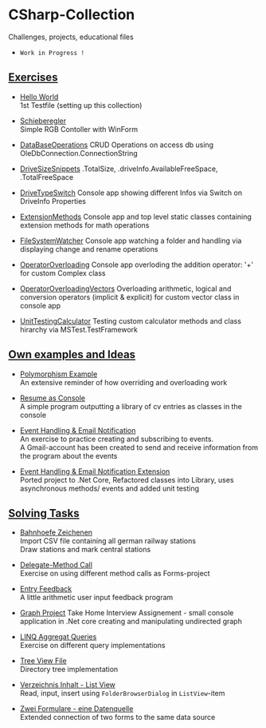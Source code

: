 
# CSharp-Collection
Challenges, projects, educational files
 - `Work in Progress !`


## [Exercises](https://github.com/Computational-Design-Consulting/CSharp-Collection/tree/mainCDC/Exercises)

- [Hello World](https://github.com/Computational-Design-Consulting/CSharp-Collection/tree/mainCDC/Exercises/HelloWorld)  
    1st Testfile (setting up this collection)

- [Schieberegler](https://github.com/Computational-Design-Consulting/CSharp-Collection/tree/mainCDC/Exercises/Schieberegler)  
    Simple RGB Contoller with WinForm

- [DataBaseOperations](/Exercises/DataBaseOperations)
    CRUD Operations on access db using OleDbConnection.ConnectionString

- [DriveSizeSnippets](/Exercises/DriveSizeSnippets/)
    .TotalSize, .driveInfo.AvailableFreeSpace, .TotalFreeSpace

- [DriveTypeSwitch](/Exercises/DriveTypeSwitch/)
    Console app showing different Infos via Switch on DriveInfo Properties

- [ExtensionMethods](/Exercises/ExtensionMethods/)
    Console app and top level static classes containing extension methods for math operations

- [FileSystemWatcher](/Exercises/FileSystemWatcher/)
    Console app watching a folder and handling via displaying change and rename operations

- [OperatorOverloading](/Exercises/OperatorOverloading/)
    Console app overloding the addition operator: '+' for custom Complex class

- [OperatorOverloadingVectors](/Exercises/OperatorOverloadingVectors/)
    Overloading arithmetic, logical and conversion operators (implicit & explicit) for custom vector class in console app

- [UnitTestingCalculator](/Exercises/UnitTestingCalculator/)
    Testing custom calculator methods and class hirarchy via MSTest.TestFramework


## [Own examples and Ideas](https://github.com/Computational-Design-Consulting/CSharp-Collection/tree/mainCDC/Own%20examples%20and%20Ideas)

- [Polymorphism Example](https://github.com/Computational-Design-Consulting/CSharp-Collection/tree/mainCDC/Own%20examples%20and%20Ideas/PolymorphismExample)  
    An extensive reminder of how overriding and overloading work

- [Resume as Console](https://github.com/Computational-Design-Consulting/CSharp-Collection/tree/mainCDC/Own%20examples%20and%20Ideas/ResumeInConsole-OOP)  
    A simple program outputting a library of cv entries as classes in the console   

- [Event Handling & Email Notification](https://github.com/Computational-Design-Consulting/CSharp-Collection/tree/mainCDC/Own%20examples%20and%20Ideas/EventHandling_Email)  
    An exercise to practice creating and subscribing to events.  
    A Gmail-account has been created to send and receive information from the program about the events     

- [Event Handling & Email Notification Extension](https://github.com/Computational-Design-Consulting/CSharp-Collection/tree/mainCDC/Own%20examples%20and%20Ideas/EventMailEx)  
    Ported project to .Net Core, Refactored classes into Library, uses asynchronous methods/ events and added unit testing


## [Solving Tasks](https://github.com/Computational-Design-Consulting/CSharp-Collection/tree/mainCDC/Solving%20Tasks)

- [Bahnhoefe Zeichenen](https://github.com/Computational-Design-Consulting/CSharp-Collection/tree/mainCDC/Solving%20Tasks/BahnhoefeZeichenen)  
    Import CSV file containing all german railway stations   
    Draw stations and mark central stations

- [Delegate-Method Call](https://github.com/Computational-Design-Consulting/CSharp-Collection/tree/mainCDC/Solving%20Tasks/Delegate-MethodCall)  
    Exercise on using different method calls as Forms-project

- [Entry Feedback](https://github.com/Computational-Design-Consulting/CSharp-Collection/tree/mainCDC/Solving%20Tasks/EntryFeedback)  
    A little arithmetic user input feedback program

- [Graph Project](/Solving%20Tasks/GraphProject)
    Take Home Interview Assignement - small console application in .Net core creating and manipulating undirected graph

- [LINQ Aggregat Queries](https://github.com/Computational-Design-Consulting/CSharp-Collection/tree/mainCDC/Solving%20Tasks/LINQ_Aggregat_Queries)  
    Exercise on different query implementations

- [Tree View File](https://github.com/Computational-Design-Consulting/CSharp-Collection/tree/mainCDC/Solving%20Tasks/TreeViewFile_)  
    Directory tree implementation

- [Verzeichnis Inhalt - List View](https://github.com/Computational-Design-Consulting/CSharp-Collection/tree/mainCDC/Solving%20Tasks/VzInhaltListView)  
    Read, input, insert using `FolderBrowserDialog` in `ListView`-item

- [Zwei Formulare - eine Datenquelle](https://github.com/Computational-Design-Consulting/CSharp-Collection/tree/mainCDC/Solving%20Tasks/ZweiFormulareEineDatenQuelle)  
    Extended connection of two forms to the same data source
